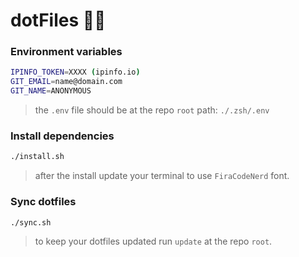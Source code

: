 # dotFiles 🫶🏻

### Environment variables
```sh
IPINFO_TOKEN=XXXX (ipinfo.io)
GIT_EMAIL=name@domain.com
GIT_NAME=ANONYMOUS
```
> the `.env` file should be at the repo `root` path: `./.zsh/.env`

### Install dependencies
```sh
./install.sh
```
> after the install update your terminal to use `FiraCodeNerd` font.

### Sync dotfiles
```sh
./sync.sh
```
> to keep your dotfiles updated run `update` at the repo `root`.